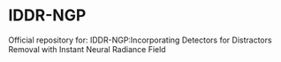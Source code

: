 # IDDR-NGP
Official repository for: IDDR-NGP:Incorporating Detectors for Distractors Removal with Instant Neural Radiance Field
